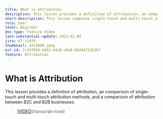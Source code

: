 ```yaml
---
title: What is Attribution
description: This lesson provides a definition of attribution, an comparison of single-touch and multi-touch attribution methods, and a comparison of attribution between B2C and B2B businesses.
short-description: This lesson compares single-touch and multi-touch attribution methods and compares attribution between B2C and B2B businesses.
role: User
level: Beginner
doc-type: Feature Video
last-substantial-update: 2023-01-09
jira: KT-11678
thumbnail: 3413090.jpeg
exl-id: fc35f6b0-9491-4438-a9a8-8026472d13b7
feature: Attribution
---
```

# What is Attribution

This lesson provides a definition of attribution, an comparison of single-touch and multi-touch attribution methods, and a comparison of attribution between B2C and B2B businesses.

>[!VIDEO](https://video.tv.adobe.com/v/3413090/?learn=on){transcript=true}
